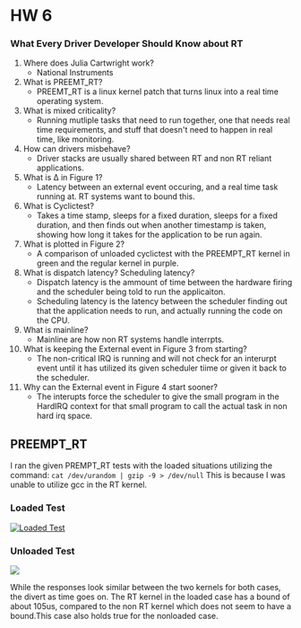 # HW 6

### What Every Driver Developer Should Know about RT

1. Where does Julia Cartwright work?
	- National Instruments
2. What is PREEMT_RT?
	- PREEMT_RT is a linux kernel patch that turns linux into a real time operating system.
3. What is mixed criticality?
	- Running mutliple tasks that need to run together, one that needs real time requirements, and stuff that doesn't need to happen in real time, like monitoring.
4. How can drivers misbehave?
	- Driver stacks are usually shared between RT and non RT reliant applications.
5. What is Δ in Figure 1?
	- Latency between an external event occuring, and a real time task running at. RT systems want to bound this.
6. What is Cyclictest?
	- Takes a time stamp, sleeps for a fixed duration, sleeps for a fixed duration, and then finds out when another timestamp is taken, showing how long it takes for the application to be run again.
7. What is plotted in Figure 2?
	- A comparison of unloaded cyclictest with the PREEMPT_RT kernel in green and the regular kernel in purple.
8. What is dispatch latency? Scheduling latency?
	- Dispatch latency is the ammount of time between the hardware firing and the scheduler being told to run the applicaiton.
	- Scheduling latency is the latency between the scheduler finding out that the application needs to run, and actually running the code on the CPU.
9.  What is mainline?
	- Mainline are how non RT systems handle interrpts.
10. What is keeping the External event in Figure 3 from starting?
	- The non-critical IRQ is running and will not check for an interurpt event until it has utilized its given scheduler tiime or given it back to the scheduler.
11. Why can the External event in Figure 4 start sooner?
	- The interupts force the scheduler to give the small program in the HardIRQ context for that small program to call the actual task in non hard irq space.

## PREEMPT_RT

I ran the given PREMPT_RT tests with the loaded situations utilizing the command:
`cat /dev/urandom | gzip -9 > /dev/null`
This is because I was unable to utilize gcc in the RT kernel.
### Loaded Test
[![Loaded Test](https://github.com/Thebester5/Embeded-Linux/blob/master/hw06/busy.png?raw=true "Loaded Test")](https://github.com/Thebester5/Embeded-Linux/blob/master/hw06/busy.png?raw=true "Loaded Test")
### Unloaded Test
[![](https://github.com/Thebester5/Embeded-Linux/blob/master/hw06/notbusy.png?raw=true)](https://github.com/Thebester5/Embeded-Linux/blob/master/hw06/notbusy.png?raw=true)

While the responses look similar between the two kernels for both cases, the divert as time goes on. The RT kernel in the loaded case has a bound of about 105us, compared to the non RT kernel which does not seem to have a bound.This case also holds true for the nonloaded case.
